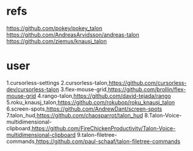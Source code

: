 # refs
https://github.com/pokey/pokey_talon
https://github.com/AndreasArvidsson/andreas-talon
https://github.com/ziemus/knausj_talon

# user
1.cursorless-settings
2.cursorless-talon,https://github.com/cursorless-dev/cursorless-talon
3.flex-mouse-grid,https://github.com/brollin/flex-mouse-grid
4.rango-talon,https://github.com/david-tejada/rango
5.roku_knausj_talon,https://github.com/rokubop/roku_knausj_talon
6.screen-spots,https://github.com/AndrewDant/screen-spots
7.talon_hud,https://github.com/chaosparrot/talon_hud
8.Talon-Voice-multidimensional-clipboard,https://github.com/FireChickenProductivity/Talon-Voice-multidimensional-clipboard
9.talon-filetree-commands,https://github.com/paul-schaaf/talon-filetree-commands